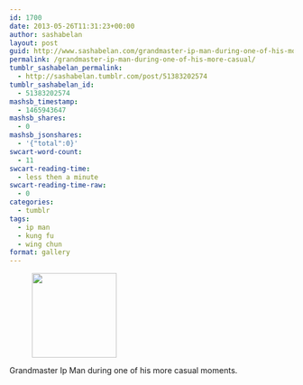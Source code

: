 ```yaml
---
id: 1700
date: 2013-05-26T11:31:23+00:00
author: sashabelan
layout: post
guid: http://www.sashabelan.com/grandmaster-ip-man-during-one-of-his-more-casual/
permalink: /grandmaster-ip-man-during-one-of-his-more-casual/
tumblr_sashabelan_permalink:
  - http://sashabelan.tumblr.com/post/51383202574
tumblr_sashabelan_id:
  - 51383202574
mashsb_timestamp:
  - 1465943647
mashsb_shares:
  - 0
mashsb_jsonshares:
  - '{"total":0}'
swcart-word-count:
  - 11
swcart-reading-time:
  - less then a minute
swcart-reading-time-raw:
  - 0
categories:
  - tumblr
tags:
  - ip man
  - kung fu
  - wing chun
format: gallery
---
```

<div id='gallery-361' class='gallery galleryid-1700 gallery-columns-3 gallery-size-thumbnail'>
  <figure class='gallery-item'> 
  
  <div class='gallery-icon portrait'>
    <a href='http://www.sashabelan.ru/grandmaster-ip-man-during-one-of-his-more-casual/attachment/1701/'><img width="150" height="150" src="http://www.sashabelan.ru/wp-content/uploads/2013/05/tumblr_mnelcbgzX61qarj97o1_500-150x150.jpg" class="attachment-thumbnail size-thumbnail" alt="" /></a>
  </div></figure>
</div>

Grandmaster Ip Man during one of his more casual moments.